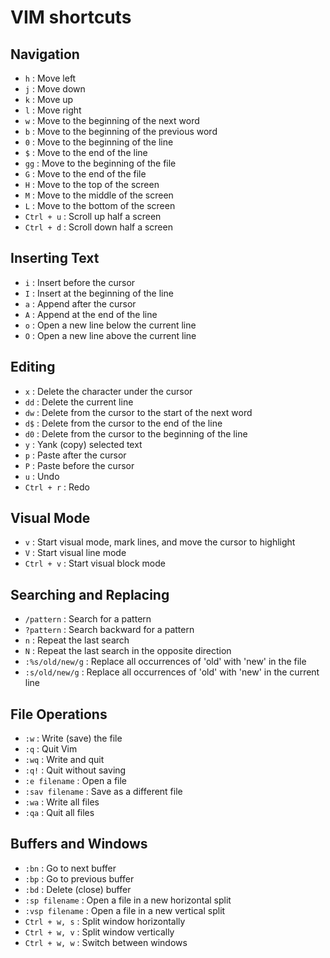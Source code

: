 # VIM shortcuts

## Navigation
- `h` : Move left
- `j` : Move down
- `k` : Move up
- `l` : Move right
- `w` : Move to the beginning of the next word
- `b` : Move to the beginning of the previous word
- `0` : Move to the beginning of the line
- `$` : Move to the end of the line
- `gg` : Move to the beginning of the file
- `G` : Move to the end of the file
- `H` : Move to the top of the screen
- `M` : Move to the middle of the screen
- `L` : Move to the bottom of the screen
- `Ctrl + u` : Scroll up half a screen
- `Ctrl + d` : Scroll down half a screen

## Inserting Text
- `i` : Insert before the cursor
- `I` : Insert at the beginning of the line
- `a` : Append after the cursor
- `A` : Append at the end of the line
- `o` : Open a new line below the current line
- `O` : Open a new line above the current line

## Editing
- `x` : Delete the character under the cursor
- `dd` : Delete the current line
- `dw` : Delete from the cursor to the start of the next word
- `d$` : Delete from the cursor to the end of the line
- `d0` : Delete from the cursor to the beginning of the line
- `y` : Yank (copy) selected text
- `p` : Paste after the cursor
- `P` : Paste before the cursor
- `u` : Undo
- `Ctrl + r` : Redo

## Visual Mode
- `v` : Start visual mode, mark lines, and move the cursor to highlight
- `V` : Start visual line mode
- `Ctrl + v` : Start visual block mode

## Searching and Replacing
- `/pattern` : Search for a pattern
- `?pattern` : Search backward for a pattern
- `n` : Repeat the last search
- `N` : Repeat the last search in the opposite direction
- `:%s/old/new/g` : Replace all occurrences of 'old' with 'new' in the file
- `:s/old/new/g` : Replace all occurrences of 'old' with 'new' in the current line

## File Operations
- `:w` : Write (save) the file
- `:q` : Quit Vim
- `:wq` : Write and quit
- `:q!` : Quit without saving
- `:e filename` : Open a file
- `:sav filename` : Save as a different file
- `:wa` : Write all files
- `:qa` : Quit all files

## Buffers and Windows
- `:bn` : Go to next buffer
- `:bp` : Go to previous buffer
- `:bd` : Delete (close) buffer
- `:sp filename` : Open a file in a new horizontal split
- `:vsp filename` : Open a file in a new vertical split
- `Ctrl + w, s` : Split window horizontally
- `Ctrl + w, v` : Split window vertically
- `Ctrl + w, w` : Switch between windows